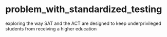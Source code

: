 # problem_with_standardized_testing
exploring the way SAT and the ACT are designed to keep underprivileged students from receiving a higher education
